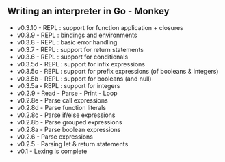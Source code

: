 ## Writing an interpreter in Go - Monkey ##

* v0.3.10     - REPL : support for function application + closures
* v0.3.9      - REPL : bindings and environments
* v0.3.8      - REPL : basic error handling
* v0.3.7      - REPL : support for return statements
* v0.3.6      - REPL : support for conditionals
* v0.3.5d     - REPL : support for infix expressions
* v0.3.5c     - REPL : support for prefix expressions (of booleans & integers)
* v0.3.5b     - REPL : support for booleans (and null)
* v0.3.5a     - REPL : support for integers
* v0.2.9      - Read - Parse - Print - Loop
* v0.2.8e     - Parse call expressions
* v0.2.8d     - Parse function literals
* v0.2.8c     - Parse if/else expressions
* v0.2.8b     - Parse grouped expressions
* v0.2.8a     - Parse boolean expressions
* v0.2.6      - Parse expressions
* v0.2.5      - Parsing let & return statements
* v0.1        - Lexing is complete
